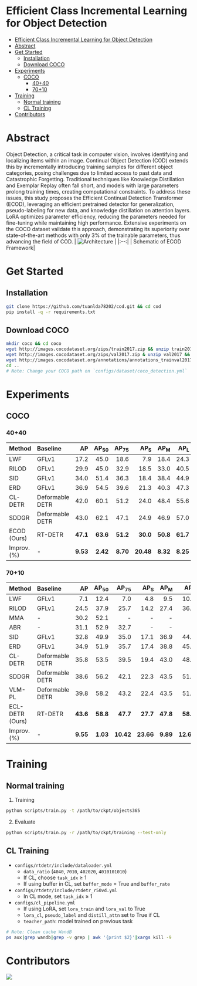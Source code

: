 # Efficient Class Incremental Learning for Object Detection
- [Efficient Class Incremental Learning for Object Detection](#efficient-class-incremental-learning-for-object-detection)
- [Abstract](#abstract)
- [Get Started](#get-started)
  - [Installation](#installation)
  - [Download COCO](#download-coco)
- [Experiments](#experiments)
  - [COCO](#coco)
    - [40+40](#4040)
    - [70+10](#7010)
- [Training](#training)
  - [Normal training](#normal-training)
  - [CL Training](#cl-training)
- [Contributors](#contributors)

# Abstract
Object Detection, a critical task in computer vision, involves identifying and localizing items within an image. Continual Object Detection (COD) extends this by incrementally introducing training samples for different object categories, posing challenges due to limited access to past data and Catastrophic Forgetting. Traditional techniques like Knowledge Distillation and Exemplar Replay often fall short, and models with large parameters prolong training times, creating computational constraints. To address these issues, this study proposes the Efficient Continual Detection Transformer (ECOD), leveraging an efficient pretrained detector for generalization, pseudo-labeling for new data, and knowledge distillation on attention layers. LoRA optimizes parameter efficiency, reducing the parameters needed for fine-tuning while maintaining high performance. Extensive experiments on the COCO dataset validate this approach, demonstrating its superiority over state-of-the-art methods with only 3% of the trainable parameters, thus advancing the field of COD.
| ![Architecture](https://github.com/tuanlda78202/cod/blob/main/configs/slide.png) | 
|:--:| 
| Schematic of ECOD Framework|

  
# Get Started

## Installation 
```bash
git clone https://github.com/tuanlda78202/cod.git && cd cod
pip install -q -r requirements.txt
```
<!-- pipreqs for get requirements.txt -->

## Download COCO
```bash
mkdir coco && cd coco 
wget http://images.cocodataset.org/zips/train2017.zip && unzip train2017 && rm train2017.zip
wget http://images.cocodataset.org/zips/val2017.zip & unzip val2017 && rm val2017.zip
wget http://images.cocodataset.org/annotations/annotations_trainval2017.zip & unzip annotations_trainval2017 && rm annotations_trainval2017.zip
cd ..
# Note: Change your COCO path on `configs/dataset/coco_detection.yml`
```
# Experiments

## COCO

### 40+40
| Method         | Baseline        | AP  | AP<sub>50</sub> | AP<sub>75</sub> | AP<sub>S</sub> | AP<sub>M</sub> | AP<sub>L</sub> |
|:---------------|:----------------|------:|------:|------:|------:|------:|------:|
| LWF            | GFLv1           |  17.2 |  45.0 |  18.6 |   7.9 |  18.4 |  24.3 |
| RILOD          | GFLv1           |  29.9 |  45.0 |  32.9 |  18.5 |  33.0 |  40.5 |
| SID            | GFLv1           |  34.0 |  51.4 |  36.3 |  18.4 |  38.4 |  44.9 |
| ERD            | GFLv1           |  36.9 |  54.5 |  39.6 |  21.3 |  40.3 |  47.3 |
| CL-DETR        | Deformable DETR |  42.0 |  60.1 |  51.2 |  24.0 |  48.4 |  55.6 |
| SDDGR          | Deformable DETR |  43.0 |  62.1 |  47.1 |  24.9 |  46.9 |  57.0 |
| ECOD (Ours) | RT-DETR  |  **47.1** | **63.6** | **51.2** | **30.0** | **50.8** | **61.7** |
| Improv. (%)| -             | **9.53** | **2.42** | **8.70** | **20.48** | **8.32** | **8.25** |

### 70+10
| Method         | Baseline        | AP  | AP<sub>50</sub> | AP<sub>75</sub> | AP<sub>S</sub> | AP<sub>M</sub> | AP<sub>L</sub> |
|:---------------|:----------------|------:|------:|------:|------:|------:|------:|
| LWF            | GFLv1           |  7.1  | 12.4  |  7.0  |  4.8  |  9.5  | 10.0  |
| RILOD          | GFLv1           | 24.5  | 37.9  | 25.7  | 14.2  | 27.4  | 36.4  |
| MMA            | -               | 30.2  | 52.1  | -     | -     | -     | -     |
| ABR            | -               | 31.1  | 52.9  | 32.7  | -     | -     | -     |
| SID            | GFLv1           | 32.8  | 49.9  | 35.0  | 17.1  | 36.9  | 44.5  |
| ERD            | GFLv1           | 34.9  | 51.9  | 35.7  | 17.4  | 38.8  | 45.4  |
| CL-DETR        | Deformable DETR | 35.8  | 53.5  | 39.5  | 19.4  | 43.0  | 48.6  |
| SDDGR          | Deformable DETR | 38.6  | 56.2  | 42.1  | 22.3  | 43.5  | 51.4  |
| VLM-PL         | Deformable DETR | 39.8  | 58.2  | 43.2  | 22.4  | 43.5  | 51.6  |
| ECL-DETR (Ours) | RT-DETR  |  **43.6** | **58.8** | **47.7** | **27.7** | **47.8** | **58.1** |
| Improv. (%) | -             | **9.55** | **1.03** | **10.42** | **23.66** | **9.89** | **12.60** |



# Training 
## Normal training
1. Training 
```bash
python scripts/train.py -t /path/to/ckpt/objects365
```
2. Evaluate 
```bash
python scripts/train.py -r /path/to/ckpt/training --test-only
```

## CL Training
* `configs/rtdetr/include/dataloader.yml`
  * `data_ratio` (`4040`, `7010`, `402020`, `4010101010`)
  * If CL, choose `task_idx` $\ge$ 1
  * If using buffer in CL, set `buffer_mode` = True and `buffer_rate`
* `configs/rtdetr/include/rtdetr_r50vd.yml`
  * In CL mode, set `task_idx` $\ge$ 1
*  `configs/cl_pipeline.yml`
   *  If using LoRA, set `lora_train` and `lora_val` to True
   *  `lora_cl`, `pseudo_label` and `distill_attn` set to True if CL 
   *  `teacher_path`: model trained on previous task 

```bash
# Note: Clean cache WandB
ps aux|grep wandb|grep -v grep | awk '{print $2}'|xargs kill -9
```

# Contributors 
<a href="https://github.com/tuanlda78202/cod/graphs/contributors">
<img src="https://contrib.rocks/image?repo=tuanlda78202/cod" /></a>
</a>
